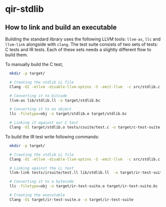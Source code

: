 # qir-stdlib

## How to link and build an executable

Building the standard library uses the following LLVM tools: `llvm-as`, `llc`
and `llvm-link` alongside with `clang`. The test suite consists of two sets of
tests: C tests and IR tests. Each of these sets needs a slightly different flow
to build them.

To manually build the C test,

```sh
  mkdir -p target/

  # Creating the stdlib LL file
  Clang -O1 -mllvm -disable-llvm-optzns -S -emit-llvm  -c src/stdlib.c -o lib/stdlib.ll

  # Converting it to bitcode
  llvm-as lib/stdlib.ll -o target/stdlib.bc

  # Converting it to an object
  llc -filetype=obj -o target/stdlib.o target/stdlib.bc

  # Linking it against our C test
  Clang -O1 target/stdlib.o tests/csuite/test.c -o target/c-test-suite
```

To build the IR test write following commands:

```sh
  mkdir -p target/

  # Creating the stdlib LL file
  Clang -O1 -mllvm -disable-llvm-optzns -S -emit-llvm  -c src/stdlib.c -o lib/stdlib.ll

  # Linking against the LL test
  llvm-link tests/irsuite/test.ll lib/stdlib.ll  -o target/ir-test-suite.bc

  # Converting it to a bytecode
  llc -filetype=obj -o target/ir-test-suite.o target/ir-test-suite.bc

  # Creating the executable
  Clang -O1 target/ir-test-suite.o -o target/ir-test-suite
```

